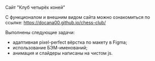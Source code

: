 Сайт "Клуб четырёх коней"

С функционалом и внешним видом сайта можно ознакомиться по ссылке: https://docana00.github.io/chess-club/

Выполнены следующие задачи:
- адаптивная pixel-perfect вёрстка по макету в Figma;
- использование БЭМ-именований;
- анимация и слайдеры написаны на чистом js.
